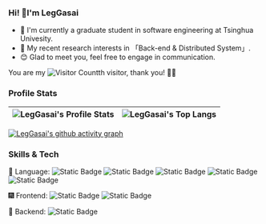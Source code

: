 ### Hi! :wave:I'm LegGasai 
- :city_sunrise: I'm currently a graduate student in software engineering at Tsinghua Univesity.
- :rainbow: My recent research interests in 「Back-end & Distributed System」.
- :blush: Glad to meet you, feel free to engage in communication.
  
You are my ![Visitor Count](https://profile-counter.glitch.me/LegGasai/count.svg)th visitor, thank you! :leaves::fallen_leaf:

### Profile Stats

| <img align="center" src="https://github-readme-stats.vercel.app/api?username=LegGasai&show_icons=true&theme=catppuccin_latte&hide_border=true&bg_color=ffffff" alt="LegGasai's Profile Stats" /> | <img align="center" src="https://github-readme-stats.vercel.app/api/top-langs/?username=LegGasai&layout=compact&theme=catppuccin_latte&hide_border=true&langs_count=6&bg_color=ffffff" alt="LegGasai's Top Langs" /> |
| ------------- | ------------- |



[![LegGasai's github activity graph](https://github-readme-activity-graph.vercel.app/graph?username=LegGasai&theme=tokyo-night&bg_color=ffffff)](https://github.com/ashutosh00710/github-readme-activity-graph)

### Skills & Tech

💽 Language:
<img alt="Static Badge" src="https://img.shields.io/badge/Java-A13C43?style=flat&logo=coffeescript">
<img alt="Static Badge" src="https://img.shields.io/badge/Python-808080?style=flat&logo=python">
<img alt="Static Badge" src="https://img.shields.io/badge/C%23-690183?style=flat&logo=csharp">
<img alt="Static Badge" src="https://img.shields.io/badge/Go-007D9C?style=flat&logo=go">
<img alt="Static Badge" src="https://img.shields.io/badge/JS-9B658A?style=flat&logo=javascript">

🎆 Frontend:
<img alt="Static Badge" src="https://img.shields.io/badge/Vue.js-9369F1?style=flat&logo=vuedotjs">
<img alt="Static Badge" src="https://img.shields.io/badge/ElementUI-409FFF?style=flat&logo=elementor">

🎇 Backend:
<img alt="Static Badge" src="https://img.shields.io/badge/SprintBoot-6DB43C?style=flat&logo=springboot&labelColor=ffffff">

